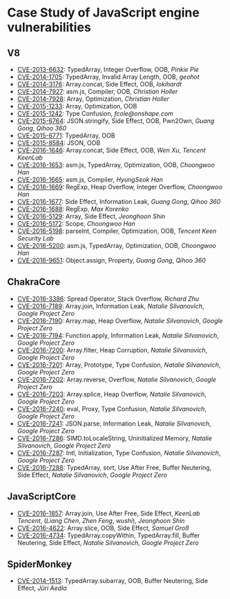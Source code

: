 # Case Study of JavaScript engine vulnerabilities

## V8
- [CVE-2013-6632](./v8/CVE-2013-6632.md): TypedArray, Integer Overflow, OOB, _Pinkie Pie_
- [CVE-2014-1705](./v8/CVE-2014-1705.md): TypedArray, Invalid Array Length, OOB, _geohot_
- [CVE-2014-3176](./v8/CVE-2014-3176.md): Array.concat, Side Effect, OOB, _lokihardt_
- [CVE-2014-7927](./v8/CVE-2014-7927.md): asm.js, Compiler, OOB, _Christian Holler_
- [CVE-2014-7928](./v8/CVE-2014-7928.md): Array, Optimization, _Christian Holler_
- [CVE-2015-1233](./v8/CVE-2015-1233.md): Array, Optimization, OOB
- [CVE-2015-1242](./v8/CVE-2015-1242.md): Type Confusion, _fcole@onshape.com_
- [CVE-2015-6764](./v8/CVE-2015-6764.md): JSON.stringify, Side Effect, OOB, Pwn2Own, _Guang Gong_, _Qihoo 360_
- [CVE-2015-6771](./v8/CVE-2015-6771.md): TypedArray, OOB
- [CVE-2015-8584](./v8/CVE-2015-8548.md): JSON, OOB
- [CVE-2016-1646](./v8/CVE-2016-1646.md): Array.concat, Side Effect, OOB, _Wen Xu_, _Tencent KeenLab_
- [CVE-2016-1653](./v8/CVE-2016-1653.md): asm.js, TypedArray, Optimization, OOB, _Choongwoo Han_
- [CVE-2016-1665](./v8/CVE-2016-1665.md): asm.js, Compiler, _HyungSeok Han_
- [CVE-2016-1669](./v8/CVE-2016-1669.md): RegExp, Heap Overflow, Integer Overflow, _Choongwoo Han_
- [CVE-2016-1677](./v8/CVE-2016-1677.md): Side Effect, Information Leak, _Guang Gong_, _Qihoo 360_
- [CVE-2016-1688](./v8/CVE-2016-1688.md): RegExp, _Max Korenko_
- [CVE-2016-5129](./v8/CVE-2016-5129.md): Array, Side Effect, _Jeonghoon Shin_
- [CVE-2016-5172](./v8/CVE-2016-5172.md): Scope, _Choongwoo Han_
- [CVE-2016-5198](./v8/CVE-2016-5198.md): parseInt, Compiler, Optimization, OOB, _Tencent Keen Security Lab_
- [CVE-2016-5200](./v8/CVE-2016-5200.md): asm.js, TypedArray, Optimization, OOB, _Choongwoo Han_
- [CVE-2016-9651](./v8/CVE-2016-9651.md): Object.assign, Property, _Guang Gong_, _Qihoo 360_

## ChakraCore
- [CVE-2016-3386](./chakra/CVE-2016-3386.md): Spread Operator, Stack Overflow, _Richard Zhu_
- [CVE-2016-7189](./chakra/CVE-2016-7189.md): Array.join, Information Leak, _Natalie Silvanovich_, _Google Project Zero_
- [CVE-2016-7190](./chakra/CVE-2016-7190.md): Array.map, Heap Overflow, _Natalie Silvanovich_, _Google Project Zero_
- [CVE-2016-7194](./chakra/CVE-2016-7194.md): Function.apply, Information Leak, _Natalie Silvanovich_, _Google Project Zero_
- [CVE-2016-7200](./chakra/CVE-2016-7200.md): Array.filter, Heap Corruption, _Natalie Silvanovich_, _Google Project Zero_
- [CVE-2016-7201](./chakra/CVE-2016-7201.md): Array, Prototype, Type Confusion, _Natalie Silvanovich_, _Google Project Zero_
- [CVE-2016-7202](./chakra/CVE-2016-7202.md): Array.reverse, Overflow, _Natalie Silvanovich_, _Google Project Zero_
- [CVE-2016-7203](./chakra/CVE-2016-7203.md): Array.splice, Heap Overflow, _Natalie Silvanovich_, _Google Project Zero_
- [CVE-2016-7240](./chakra/CVE-2016-7240.md): eval, Proxy, Type Confusion, _Natalie Silvanovich_, _Google Project Zero_
- [CVE-2016-7241](./chakra/CVE-2016-7241.md): JSON.parse, Information Leak, _Natalie Silvanovich_, _Google Project Zero_
- [CVE-2016-7286](./chakra/CVE-2016-7286.md): SIMD.toLocaleString, Uninitialized Memory, _Natalie Silvanovich_, _Google Project Zero_
- [CVE-2016-7287](./chakra/CVE-2016-7287.md): Intl, Initialization, Type Confusion, _Natalie Silvanovich_, _Google Project Zero_
- [CVE-2016-7288](./chakra/CVE-2016-7288.md): TypedArray, sort, Use After Free, Buffer Neutering, Side Effect, _Natalie Silvanovich_, _Google Project Zero_

## JavaScriptCore
- [CVE-2016-1857](./jsc/CVE-2016-1857.md): Array.join, Use After Free, Side Effect, _KeenLab Tencent_, (_Liang Chen_, _Zhen Feng_, _wushi_), _Jeonghoon Shin_
- [CVE-2016-4622](./jsc/CVE-2016-4622.md): Array.slice, OOB, Side Effect, _Samuel Groß_
- [CVE-2016-4734](./jsc/CVE-2016-4734.md): TypedArray.copyWithin, TypedArray.fill, Buffer Neutering, Side Effect, _Natalie Silvanovich_, _Google Project Zero_

## SpiderMonkey
- [CVE-2014-1513](./spidermonkey/CVE-2014-1513.md): TypedArray.subarray, OOB, Buffer Neutering, Side Effect,  _Jüri Aedla_

